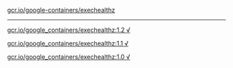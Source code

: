 [gcr.io/google-containers/exechealthz](https://hub.docker.com/r/abcz/exechealthz/tags/) 

----
[gcr.io/google_containers/exechealthz:1.2 √](https://hub.docker.com/r/abcz/exechealthz/tags/)

[gcr.io/google_containers/exechealthz:1.1 √](https://hub.docker.com/r/abcz/exechealthz/tags/)

[gcr.io/google_containers/exechealthz:1.0 √](https://hub.docker.com/r/abcz/exechealthz/tags/)

